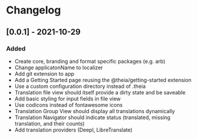 # Changelog

## [0.0.1] - 2021-10-29
### Added
- Create core, branding and format specific packages (e.g. arb)
- Change applicatonName to localizer
- Add git extension to app
- Add a Getting Started page reusing the @theia/getting-started extension
- Use a custom configuration directory instead of .theia
- Translation file view should itself provide a dirty state and be saveable
- Add basic styling for input fields in file view
- Use codicons instead of fontawesome icons
- Translation Group View should display all translations dynamically
- Translation Navigator should indicate status (translated, missing translation, and their counts)
- Add translation providers (Deepl, LibreTranslate)
